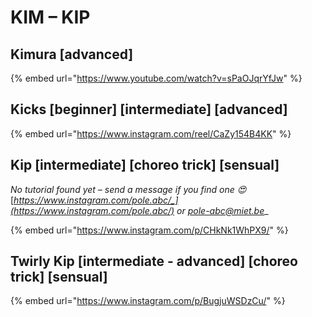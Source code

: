 # KIM – KIP

## Kimura \[advanced]

{% embed url="https://www.youtube.com/watch?v=sPaOJqrYfJw" %}

## Kicks \[beginner] \[intermediate] \[advanced]

{% embed url="https://www.instagram.com/reel/CaZy154B4KK" %}

## Kip \[intermediate] \[choreo trick] \[sensual]

_No tutorial found yet – send a message if you find one 😍_ [_https://www.instagram.com/pole.abc/_](https://www.instagram.com/pole.abc/) _or_ [_pole-abc@miet.be_](mailto:pole-abc@miet.be)__

{% embed url="https://www.instagram.com/p/CHkNk1WhPX9/" %}

## Twirly Kip \[intermediate - advanced] \[choreo trick] \[sensual]

{% embed url="https://www.instagram.com/p/BugjuWSDzCu/" %}


